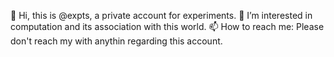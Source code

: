 👋 Hi, this is @expts, a private account for experiments.
👀 I’m interested in computation and its association with this world.
📫 How to reach me: Please don't reach my with anythin regarding this account.
